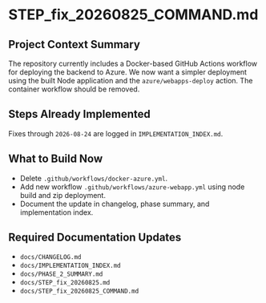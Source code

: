 # STEP_fix_20260825_COMMAND.md
## Project Context Summary
The repository currently includes a Docker-based GitHub Actions workflow for deploying the backend to Azure. We now want a simpler deployment using the built Node application and the `azure/webapps-deploy` action. The container workflow should be removed.

## Steps Already Implemented
Fixes through `2026-08-24` are logged in `IMPLEMENTATION_INDEX.md`.

## What to Build Now
- Delete `.github/workflows/docker-azure.yml`.
- Add new workflow `.github/workflows/azure-webapp.yml` using node build and zip deployment.
- Document the update in changelog, phase summary, and implementation index.

## Required Documentation Updates
- `docs/CHANGELOG.md`
- `docs/IMPLEMENTATION_INDEX.md`
- `docs/PHASE_2_SUMMARY.md`
- `docs/STEP_fix_20260825.md`
- `docs/STEP_fix_20260825_COMMAND.md`
